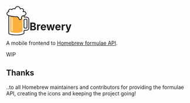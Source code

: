 <img align="left" src="assets/icons/icon.png">
<h1>Brewery</h1>

A mobile frontend to [Homebrew formulae API](https://formulae.brew.sh).

WIP

## Thanks

..to all Homebrew maintainers and contributors for providing the formulae API, creating the icons and keeping the project going!
